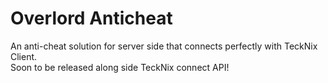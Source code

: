 # Overlord Anticheat
An anti-cheat solution for server side that connects perfectly with TeckNix Client.
<br>
Soon to be released along side TeckNix connect API!

